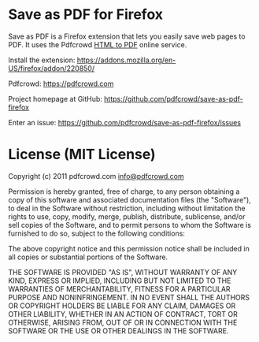 # Save as PDF for Firefox

Save as PDF is a Firefox extension that lets you easily save web pages to
PDF. It uses the Pdfcrowd [HTML to PDF](https://pdfcrowd.com) online service.


Install the extension:
 <https://addons.mozilla.org/en-US/firefox/addon/220850/>

Pdfcrowd:
 <https://pdfcrowd.com>

Project homepage at GitHub:
 <https://github.com/pdfcrowd/save-as-pdf-firefox>

Enter an issue:
 <https://github.com/pdfcrowd/save-as-pdf-firefox/issues>


# License (MIT License)

Copyright (c) 2011 pdfcrowd.com <info@pdfcrowd.com>

Permission is hereby granted, free of charge, to any person obtaining a copy
of this software and associated documentation files (the "Software"), to deal
in the Software without restriction, including without limitation the rights
to use, copy, modify, merge, publish, distribute, sublicense, and/or sell
copies of the Software, and to permit persons to whom the Software is
furnished to do so, subject to the following conditions:

The above copyright notice and this permission notice shall be included in
all copies or substantial portions of the Software.

THE SOFTWARE IS PROVIDED "AS IS", WITHOUT WARRANTY OF ANY KIND, EXPRESS OR
IMPLIED, INCLUDING BUT NOT LIMITED TO THE WARRANTIES OF MERCHANTABILITY,
FITNESS FOR A PARTICULAR PURPOSE AND NONINFRINGEMENT. IN NO EVENT SHALL THE
AUTHORS OR COPYRIGHT HOLDERS BE LIABLE FOR ANY CLAIM, DAMAGES OR OTHER
LIABILITY, WHETHER IN AN ACTION OF CONTRACT, TORT OR OTHERWISE, ARISING FROM,
OUT OF OR IN CONNECTION WITH THE SOFTWARE OR THE USE OR OTHER DEALINGS IN
THE SOFTWARE.
